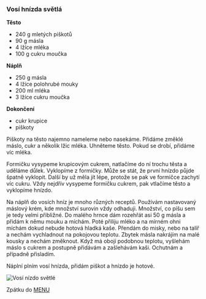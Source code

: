 ### Vosí hnízda světlá

**Těsto**
- 240 g mletých piškotů
- 90 g másla
- 4 lžíce mléka
- 100 g cukru moučka

**Náplň**
- 250 g másla
- 4 lžíce polohrubé mouky
- 200 ml mléka
- 3 lžíce cukru moučka



**Dokončení**
- cukr krupice
- piškoty

Piškoty na těsto najemno nameleme nebo nasekáme. Přidáme změklé máslo, cukr a několik lžic mléka. Uhněteme těsto. Pokud se drobí, přidáme víc mléka. 


Formičku vysypeme krupicovým cukrem, natlačíme do ní trochu těsta a uděláme důlek. Vyklopíme z formičky. Může se stát, že první hnízdo půjde špatně vyklopit. Další by už měla jít lépe, protože se pak ve formičce zachytí víc cukru. Vždy nejdřív vysypeme formičku cukrem, pak vtlačíme těsto a vyklopíme hnízdo.


Na náplň do vosích hníz je mnoho různých receptů. Používám nastavovaný máslový krém, kde množství surovin vždy odhaduji. Množství, co píšu sem je tedy velmi přibližné. Do malého hrnce dám rozehřát asi 50 g másla a přidám k němu mouku a míchám. Poté přiliju mléko a na mírném ohni míchám dokud nebude hotová hladká kaše. Přendám do misky, nebo na talíř a nechám vychladnout na pokojovou teplotu. Zbytek másla nakrájím na malé kousky a nechám změknout. Když má obojí podobnou teplotu, vyšlehám máslo s cukrem a postupně přidávám a zašlehávám kaši. Ochutnám a případně přisladím.

Náplní plním vosí hnízda, přidám piškot a hnízdo je hotové.

![Vosí nízdo světlé](../img/hnizdo_svetle.JPG)

Zpátku do [MENU](../index)

